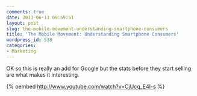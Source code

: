 ```yaml
---
comments: true
date: 2011-06-11 09:59:51
layout: post
slug: the-mobile-movement-understanding-smartphone-consumers
title: 'The Mobile Movement: Understanding Smartphone Consumers'
wordpress_id: 538
categories:
- Marketing
---
```


OK so this is really an add for Google but the stats before they start selling are what makes it interesting.

{% oembed http://www.youtube.com/watch?v=CjUcq_E4I-s %}
